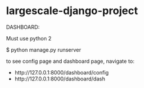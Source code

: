 # largescale-django-project

DASHBOARD:
<p>Must use python 2</p>

<p>$ python manage.py runserver</p>

to see config page and dashboard page, navigate to:
<ul>
<li>http://127.0.0.1:8000/dashboard/config</li>
<li>http://127.0.0.1:8000/dashboard/dash</li>
</ul>
